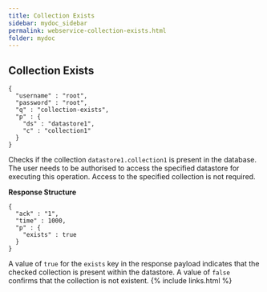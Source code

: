 ```yaml
---
title: Collection Exists
sidebar: mydoc_sidebar
permalink: webservice-collection-exists.html
folder: mydoc
---
```


## Collection Exists

```
{
  "username" : "root",
  "password" : "root",
  "q" : "collection-exists",
  "p" : {
    "ds" : "datastore1",
    "c" : "collection1"
  }
}
```

Checks if the collection `datastore1.collection1` is present in the database. The user needs to be authorised to access the specified datastore for executing this operation. Access to the specified collection is not required.

**Response Structure**

```
{
  "ack" : "1",
  "time" : 1000,
  "p" : {
    "exists" : true
  }
}
```

A value of `true` for the `exists` key in the response payload indicates that the checked collection is present within the datastore. A value of `false` confirms that the collection is not existent.
{% include links.html %}
